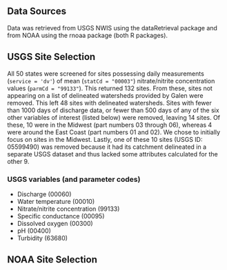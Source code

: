 ## Data Sources 

Data was retrieved from USGS NWIS using the dataRetrieval package and from NOAA using the rnoaa package (both R packages).

## USGS Site Selection

All 50 states were screened for sites possessing daily measurements (`service = 'dv'`) of mean (`statCd = "00003"`) nitrate/nitrite concentration values (`parmCd = "99133"`). This returned 132 sites. From these, sites not appearing on a list of delineated watersheds provided by Galen were removed. This left 48 sites with delineated watersheds. Sites with fewer than 1000 days of discharge data, or fewer than 500 days of any of the six other variables of interest (listed below) were removed, leaving 14 sites. Of these, 10 were in the Midwest (part numbers 03 through 06), whereas 4 were around the East Coast (part numbers 01 and 02). We chose to initially focus on sites in the Midwest. Lastly, one of these 10 sites (USGS ID: 05599490) was removed because it had its catchment delineated in a separate USGS dataset and thus lacked some attributes calculated for the other 9.

### USGS variables (and parameter codes)

- Discharge (00060)
- Water temperature (00010)
- Nitrate/nitrite concentration (99133)
- Specific conductance (00095)
- Dissolved oxygen (00300)
- pH (00400)
- Turbidity (63680)

## NOAA Site Selection
